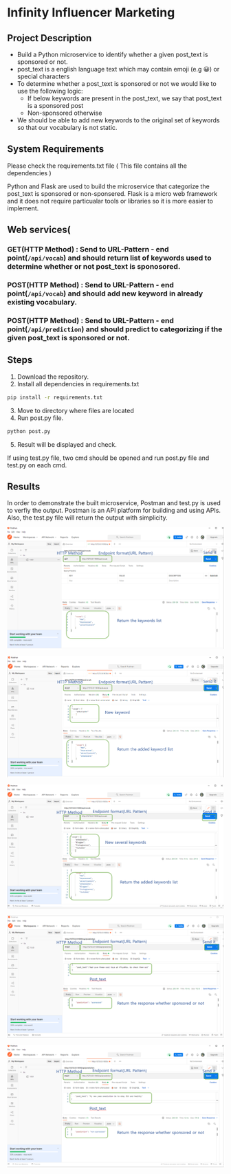 # Infinity Influencer Marketing

## Project Description


* Build a Python microservice to identify whether a given post_text is sponsored or not.
* post_text is a english language text which may contain emoji (e.g 😀) or special
  characters
* To determine whether a post_text is sponsored or not we would like to use the following
  logic:
  * If below keywords are present in the post_text, we say that post_text is a
    sponsored post
  * Non-sponsored otherwise
* We should be able to add new keywords to the original set of keywords so that our vocabulary is not static.

## System Requirements

Please check the requirements.txt file ( This file contains all the dependencies )

Python and Flask are used to build the microservice that categorize the post_text is sponsored or non-sponsered. Flask is a micro web framework and it does not require particualar tools or libraries so it is more easier to implement. 

## Web services(

### GET(HTTP Method) : Send to URL-Pattern - end point(`/api/vocab`) and should return list of keywords used to determine whether or not post_text is sponosored.
### POST(HTTP Method) : Send to URL-Pattern - end point(`/api/vocab`) and should add new keyword in already existing vocabulary.
### POST(HTTP Method) : Send to URL-Pattern - end point(`/api/prediction`) and should predict to categorizing if the given post_text is sponsored or not.

## Steps

1. Download the repository.
2. Install all dependencies in requirements.txt 
  ```bash
  pip install -r requirements.txt
  ```
3. Move to directory where files are located
4. Run post.py file.
  ```bash
  python post.py
  ```
5. Result will be displayed and check.

If using test.py file, two cmd should be opened and run post.py file and test.py on each cmd.

## Results

In order to demonstrate the built microservice, Postman and test.py is used to verfiy the output. Postman is an API platform for building and using APIs.
Also, the test.py file will return the output with simplicity.

![GET vocab](https://github.com/ybchojo/lin_take_home/blob/main/output_img/1.PNG)

![POST vocab](https://github.com/ybchojo/lin_take_home/blob/main/output_img/2.PNG)

![POST vocab2](https://github.com/ybchojo/lin_take_home/blob/main/output_img/3.PNG)

![POST prediction1](https://github.com/ybchojo/lin_take_home/blob/main/output_img/4.PNG)

![POST prediction2](https://github.com/ybchojo/lin_take_home/blob/main/output_img/5.PNG)
